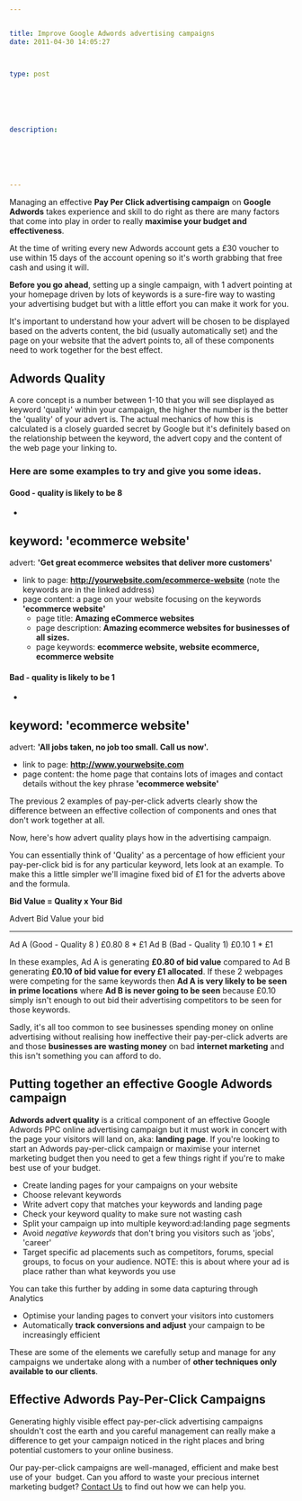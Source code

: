 ```yaml
---


title: Improve Google Adwords advertising campaigns
date: 2011-04-30 14:05:27



type: post






description:






---
```

Managing an effective **Pay Per Click advertising campaign** on **Google
Adwords** takes experience and skill to do right as there are many
factors that come into play in order to really **maximise your budget
and effectiveness**.

 At the time of writing every new Adwords account gets a £30 voucher to
use within 15 days of the account opening so it's worth grabbing that
free cash and using it will.

**Before you go ahead**, setting up a single campaign, with 1 advert
pointing at your homepage driven by lots of keywords is a sure-fire way
to wasting your advertising budget but with a little effort you can make
it work for you.

It's important to understand how your advert will be chosen to be
displayed based on the adverts content, the bid (usually automatically
set) and the page on your website that the advert points to, all of
these components need to work together for the best effect.

Adwords Quality
---------------

A core concept is a number between 1-10 that you will see displayed as
keyword 'quality' within your campaign, the higher the number is the
better the 'quality' of your advert is. The actual mechanics of how this
is calculated is a closely guarded secret by Google but it's definitely
based on the relationship between the keyword, the advert copy and the
content of the web page your linking to.

### Here are some examples to try and give you some ideas.

#### Good - quality is likely to be 8

-
keyword: **'ecommerce website'**
-
advert: **'Get great ecommerce websites that deliver more
    customers'**
-   link to
page: **http://yourwebsite.com/ecommerce-website** (note the
    keywords are in the linked address)
-   page
content: a page on your website focusing on the keywords
    **'ecommerce website'**
    -   page
title: **Amazing eCommerce websites**
    -   page
description: **Amazing ecommerce websites for businesses of
        all sizes.**
    -   page
keywords: **ecommerce website, website ecommerce, ecommerce
        website**

#### Bad - quality is likely to be 1

-
keyword: **'ecommerce website'**
-
advert: **'All jobs taken, no job too small. Call us now'.**
-   link to
page: **http://www.yourwebsite.com**
-   page
content: the home page that contains lots of images and contact
    details without the key phrase **'ecommerce website'**

The previous 2 examples of pay-per-click adverts clearly show the
difference between an effective collection of components and ones that
don't work together at all.

Now, here's how advert quality plays how in the advertising campaign.

You can essentially think of 'Quality' as a percentage of how efficient
your pay-per-click bid is for any particular keyword, lets look at an
example. To make this a little simpler we'll imagine fixed bid of £1 for
the adverts above and the formula.

**Bid Value = Quality x Your Bid**

  Advert                     Bid Value   your bid
  -------------------------- ----------- ----------
  Ad A (Good - Quality 8 )   £0.80       8 \* £1
  Ad B (Bad - Quality 1)     £0.10       1 \* £1

In these examples, Ad A is generating **£0.80 of bid value** compared to
Ad B generating **£0.10 of bid value for every £1 allocated**. If these
2 webpages were competing for the same keywords then **Ad A is very
likely to be seen in prime locations** where **Ad B is never going to be
seen** because £0.10 simply isn't enough to out bid their advertising
competitors to be seen for those keywords.

Sadly, it's all too common to see businesses spending money on online
advertising without realising how ineffective their pay-per-click
adverts are and those **businesses are wasting money** on bad **internet
marketing** and this isn't something you can afford to do.

Putting together an effective Google Adwords campaign
-----------------------------------------------------

**Adwords advert quality** is a critical component of an effective
Google Adwords PPC online advertising campaign but it must work in
concert with the page your visitors will land on,
aka: **landing page**. If you're looking to start an Adwords pay-per-click campaign or maximise your internet marketing budget then you need to get a few things right if you're to make best use of your budget.

-   Create landing pages for your campaigns on your website
-   Choose relevant keywords
-   Write advert copy that matches your keywords and landing page
-   Check your keyword quality to make sure not wasting cash
-   Split your campaign up into multiple keyword:ad:landing page
    segments
-   Avoid *negative keywords* that don't bring you visitors such as
    'jobs', 'career'
-   Target specific ad placements such as competitors, forums, special
    groups, to focus on your audience.
NOTE: this is about where your ad
    is place rather than what keywords you use

You can take this further by adding in some data capturing through
Analytics

-   Optimise your landing pages to convert your visitors into customers
-   Automatically **track conversions and adjust** your campaign to be
    increasingly efficient

These are some of the elements we carefully setup and manage for any
campaigns we undertake along with a number of **other techniques only
available to our clients**.

Effective Adwords Pay-Per-Click Campaigns
-----------------------------------------

Generating highly visible effect pay-per-click advertising campaigns
shouldn't cost the earth and you careful management can really make a
difference to get your campaign noticed in the right places and bring
potential customers to your online business.

Our pay-per-click campaigns are well-managed, efficient and make best
use of your  budget. Can you afford to waste your precious internet
marketing budget? [Contact Us](/contact) to find out how we can help
you.
